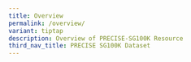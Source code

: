 ```yaml
---
title: Overview
permalink: /overview/
variant: tiptap
description: Overview of PRECISE-SG100K Resource
third_nav_title: PRECISE SG100K Dataset
---
```


